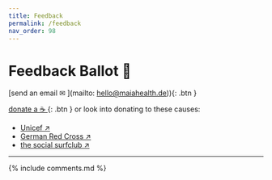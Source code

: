 ```yaml
---
title: Feedback
permalink: /feedback
nav_order: 98
---
```

# Feedback Ballot 📮
[send an email ✉ ](mailto: hello@maiahealth.de)){: .btn }<br>

[donate a ☕️ ](//paypal.me/SimonKelch/2){: .btn }
or look into donating to these causes:
- [Unicef ↗](https://www.unicef.org)
- [German Red Cross ↗](https://www.drk.de)
- [the social surfclub ↗](https://thesocialsurfclub.org)

---

{% include comments.md %}